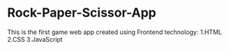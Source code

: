# Rock-Paper-Scissor-App
This is the first game web app  created using Frontend technology:
1.HTML
2.CSS
3.JavaScript
